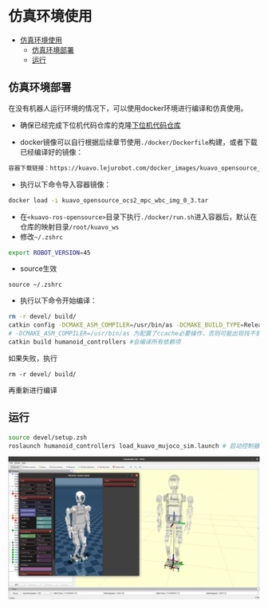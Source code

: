 # 仿真环境使用

- [仿真环境使用](#仿真环境使用)
  - [仿真环境部署](#仿真环境部署)
  - [运行](#运行)


## 仿真环境部署

在没有机器人运行环境的情况下，可以使用docker环境进行编译和仿真使用。

- 确保已经完成下位机代码仓库的克隆[下位机代码仓库](https://gitee.com/leju-robot/kuavo-ros-opensource.git)

- docker镜像可以自行根据后续章节使用`./docker/Dockerfile`构建，或者下载已经编译好的镜像：

```bash  
容器下载链接：https://kuavo.lejurobot.com/docker_images/kuavo_opensource_ocs2_mpc_wbc_img_0_3.tar
```

- 执行以下命令导入容器镜像：
```bash
docker load -i kuavo_opensource_ocs2_mpc_wbc_img_0_3.tar
```

- 在`<kuavo-ros-opensource>`目录下执行`./docker/run.sh`进入容器后，默认在仓库的映射目录`/root/kuavo_ws`
- 修改`~/.zshrc`
```zsh
export ROBOT_VERSION=45
```
- source生效
```
source ~/.zshrc
```
- 执行以下命令开始编译：

```bash
rm -r devel/ build/
catkin config -DCMAKE_ASM_COMPILER=/usr/bin/as -DCMAKE_BUILD_TYPE=Release # Important! 
# -DCMAKE_ASM_COMPILER=/usr/bin/as 为配置了ccache必要操作，否则可能出现找不到编译器的情况
catkin build humanoid_controllers #会编译所有依赖项
```
如果失败，执行
```
rm -r devel/ build/
```
再重新进行编译

## 运行

```bash
source devel/setup.zsh
roslaunch humanoid_controllers load_kuavo_mujoco_sim.launch # 启动控制器、mpc、wbc、mujoco仿真器
```
![仿真界面](./images/仿真界面.png)
